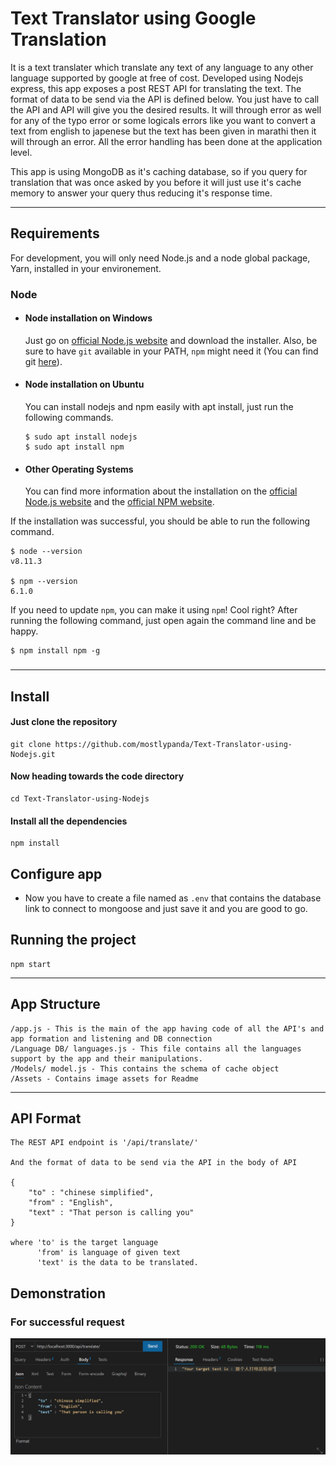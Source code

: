 # Text Translator using Google Translation 
It is a text translater which translate any text of any language to any other language supported by google at free of cost. Developed using Nodejs express, this app exposes a post REST API for translating the text. The format of data to be send via the API is defined below. You just have to call the API and API will give you the desired results. It will through error as well for any of the typo error or some logicals errors like you want to convert a text from english to japenese but the text has been given in marathi then it will through an error. All the error handling has been done at the application level. 

This app is using MongoDB as it's caching database, so if you query for translation that was once asked by you before it will just use it's cache memory to answer your query thus reducing it's response time.

---
## Requirements

For development, you will only need Node.js and a node global package, Yarn, installed in your environement.

### Node
- #### Node installation on Windows

  Just go on [official Node.js website](https://nodejs.org/) and download the installer.
Also, be sure to have `git` available in your PATH, `npm` might need it (You can find git [here](https://git-scm.com/)).

- #### Node installation on Ubuntu

  You can install nodejs and npm easily with apt install, just run the following commands.

      $ sudo apt install nodejs
      $ sudo apt install npm

- #### Other Operating Systems
  You can find more information about the installation on the [official Node.js website](https://nodejs.org/) and the [official NPM website](https://npmjs.org/).

If the installation was successful, you should be able to run the following command.

    $ node --version
    v8.11.3

    $ npm --version
    6.1.0

If you need to update `npm`, you can make it using `npm`! Cool right? After running the following command, just open again the command line and be happy.

    $ npm install npm -g

###
---

## Install

#### Just clone the repository

```
git clone https://github.com/mostlypanda/Text-Translator-using-Nodejs.git
```

#### Now heading towards the code directory    
    
```  
cd Text-Translator-using-Nodejs
```

#### Install all the dependencies    

```
npm install
```

## Configure app

- Now you have to create a file named as ```.env``` that contains the database link to connect to mongoose and just save it and you are good to go.

## Running the project

```
npm start
```

---

## App Structure

```
/app.js - This is the main of the app having code of all the API's and app formation and listening and DB connection
/Language DB/ languages.js - This file contains all the languages support by the app and their manipulations.
/Models/ model.js - This contains the schema of cache object 
/Assets - Contains image assets for Readme
```
---

## API Format

```
The REST API endpoint is '/api/translate/'

And the format of data to be send via the API in the body of API

{
    "to" : "chinese simplified",
    "from" : "English",
    "text" : "That person is calling you"
}

where 'to' is the target language
      'from' is language of given text
      'text' is the data to be translated. 

```
## Demonstration

### For successful request
![](https://github.com/mostlypanda/Text-Translator-using-Nodejs/blob/main/Assets/API%20Working.png)

